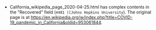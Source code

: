 - California_wikipedia_page_2020-04-25.html has complex contents in the "Recovered" field (`4481 ([Johns Hopkins University`).
  The original page is at https://en.wikipedia.org/w/index.php?title=COVID-19_pandemic_in_California&oldid=953061844.
